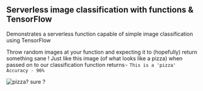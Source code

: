 ## Serverless image classification with functions & TensorFlow

Demonstrates a serverless function capable of simple image classification using TensorFlow

Throw random images at your function and expecting it to (hopefully) return something sane !
Just like this image (of what looks like a pizza) when passed on to our classification function returns -  `This is a 'pizza' Accuracy - 96%`

![pizza? sure ?](https://cdn-images-1.medium.com/max/2000/1*Vrayow-T48w8ARLjHkPqdA.png)
